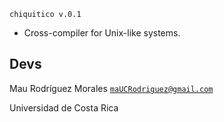 <code>chiquitico v.0.1</code>


* Cross-compiler for Unix-like systems.

## **Devs** ##

Mau Rodríguez Morales <code>maUCRodriguez@gmail.com</code>

Universidad de Costa Rica
